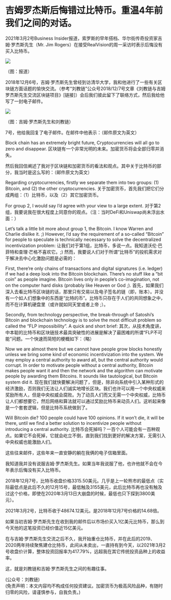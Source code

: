 # 吉姆罗杰斯后悔错过比特币。重温4年前我们之间的对话。

2021年3月2号Business Insider报道，索罗斯的早年搭档、华尔街传奇投资家吉姆·罗杰斯先生（Mr. Jim Rogers）在接受RealVision的周一采访时表示后悔没有买入比特币。

![](/images/2021/20210303-2.jpg)

（图：报道）

2018年12月6号，吉姆·罗杰斯先生曾经到访清华大学，我和他进行了一些有关区块链方面话题的愉快交流。（参考“刘教链”公众号2018/12/7号文章《刘教链与吉姆罗杰斯先生交流区块链项目》[链接]）会后我们彼此留下了联络方式，然后我给他写了一封电子邮件。

![](/images/2021/20210303-3.jpg)

（图：吉姆·罗杰斯先生和刘教链）

7号，他给我回复了电子邮件。在邮件中他表示：（邮件原文为英文）

Block chain has an extremely bright future, Cryptocurrencies will all go to zero and disappear.
区块链有一个非常光明的未来。加密货币将会全部归零并消失。

然后我回信阐述了我对于区块链和加密货币的看法和观点。其中关于比特币的部分，我当时是这么写的：（邮件原文为英文）

Regarding cryptocurrencies, firstly we separate them into two groups: (1) Bitcoin, and (2) the other cryptocurrencies.
关于加密货币，首先我们把它们分成两组：（1）比特币，以及（2）其它加密货币。

For group 2, I would say I’d agree with your view to a large extent.
对于第2组，我要说我在很大程度上同意你的观点。（注：当时DeFi和Uniswap尚未浮出水面：）

Let’s talk a little bit more about group 1, the Bitcoin. I know Warren and Charlie dislike it. ;) However, I’d say the requirement of a so-called “Bitcoin” for people to speculate is technically necessary to solve the decentralized incentivization problem:
让我们对于第1组，比特币，多说一点。我知道沃伦·巴菲特和查理·芒格不喜欢它。;) 然而，我要说人们对于所谓“比特币”的投机需求对于解决去中心化激励问题是必需的：

First, there’re only chains of transactions and digital signatures (i.e. ledger) if we had a deep look into the Bitcoin blockchain. There’s no stuff like a “bit coin” as people imagine. Bitcoin lives only in people’s co-imagination, not on the computer hard disks (probably like Heaven or God ;).
首先，如果我们深入去看比特币区块链的话，那里只有交易以及电子签名的链（即，账本）。并没有一个如人们想象中的东西是“比特的币”。比特币只存在于人们的共同想象之中，而不在计算机硬盘里（或许就如同天堂或者上帝 ;）。

Secondly, from technology perspective, the break-through of Satoshi’s Bitcoin and blockchain technology is to solve the most difficult problem so called the “FLP impossibility”. A quick and short brief:
其次，从技术角度讲，中本聪的比特币和区块链技术最具突破性的进展是解决了最困难的所谓“FLP不可能”问题。一个快速而简短的梗概如下：（略）

Now we are almost there but we cannot have people grow blocks honestly unless we bring some kind of economic incentivization into the system. We may employ a central authority to award all, but the central authority would corrupt. In order to motivate people without a central authority, Bitcoin makes people want it and then the network and the algorithm can motivate people by awarding them Bitcoins. It sounds like tautological, but Bitcoin system did it.
现在我们就快要解决问题了，但是，除非向系统中引入某种形式的经济激励，否则我们无法让人们诚实地增长区块。我们也许可以用一个中央权威来奖励所有人，但是中央权威会腐败。为了动员人们而又无需一个中央权威，比特币让人们都想要它，然后网络和算法就可以通过奖励比特币来动员人们。这听起来像是一个套套逻辑，但是比特币系统做到了。

Will Bitcoin die? 100 people could have 100 opinions. If it won’t die, it will be there, until we find a better solution to incentivize people without introducing a central authority.
比特币会死掉吗？一百个人可能会有一百种观点。如果它不会死掉，它就会屹立不倒，直到我们找到更好的解决方案，无需引入中央权威也能激励人们。

这些往来邮件，这些年来一直安静的躺在我俩的电子信箱里面。

我知道我并没有说服吉姆·罗杰斯先生。如果当年我说服了他，也许他就不会在今年表示后悔没有买入比特币。

2018年12月7号，比特币收盘价格3315.50美元。几乎是上一轮熊市的最低点（实际最低点是此后不久的12月15号，最低触及3155美元，此后比特币再也没有触及过这个价格，即使在2020年3月13日大崩盘的时候，最低也只下探到3800美元）。

2021年3月2号，比特币收于48674.12美元。是2018年12月7号价格的14.68倍。

如果当初吉姆·罗杰斯先生在收到我的邮件后以市场价买入1亿美元比特币，那么到今天他的这笔投资已经价值近15亿美元。

在与吉姆·罗杰斯先生交流之后不久，我开始重仓比特币，并在此后的2019、2020两年持续聚焦建仓比特币，此间从未卖出，一直持有到今天，以2021年3月2号收盘价计算，整体投资回报率为417.79%，远超我在其它传统投资品种上的收益率。

这，就是刘教链和吉姆·罗杰斯先生之间的有趣往事。

(公众号：刘教链) \
(免责声明：本文内容均不构成任何投资建议。加密货币为极高风险品种，有随时归零的风险，请谨慎参与，自我负责。)
